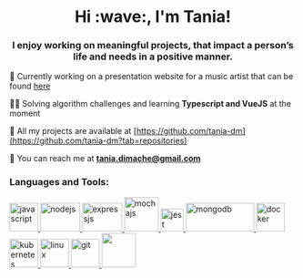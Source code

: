 <h1 align="center">Hi :wave:, I'm Tania!</h1>
<h3 align="center">I enjoy working on meaningful projects, that impact a person’s life and needs in a positive manner. </h3>

:rocket: Currently working on a presentation website for a music artist that can be found [here](https://github.com/tehciolo/fanestelaru)

👩‍💻 Solving algorithm challenges and learning **Typescript and VueJS** at the moment

:floppy_disk: All my projects are available at [https://github.com/tania-dm](https://github.com/tania-dm?tab=repositories)

:email: You can reach me at **tania.dimache@gmail.com**


<h3 align="left">Languages and Tools:</h3>

<p align="left"> 
  <a href="https://developer.mozilla.org/en-US/docs/Web/JavaScript" target="_blank"> <img src="https://upload.wikimedia.org/wikipedia/commons/6/6a/JavaScript-logo.png" alt="javascript" width="50" height="50"/> </a> 
  <a href="https://nodejs.org/en/" target="_blank"> <img src="https://cdn4.iconfinder.com/data/icons/logos-3/456/nodejs-new-pantone-black-512.png" alt="nodejs" width="70" height="50"/> </a> 
   <a href="https://expressjs.com/" target="_blank"> <img src="https://www.vectorlogo.zone/logos/expressjs/expressjs-ar21.svg" alt="expressjs" width="70" height="50"/> </a> 
   <a href="https://mochajs.org//" target="_blank"> <img src="https://avatars.githubusercontent.com/u/8770005?s=400&v=4" alt="mochajs" width="60" height="60"/> </a> 
  <a href="https://jestjs.io" target="_blank"> <img src="https://www.vectorlogo.zone/logos/jestjsio/jestjsio-icon.svg" alt="jest" width="40" height="40"/> </a> 
  <a href="https://www.mongodb.com/" target="_blank"> <img src="https://webassets.mongodb.com/_com_assets/cms/MongoDB_Logo_FullColorBlack_RGB-4td3yuxzjs.png" alt="mongodb" width="120" height="50"/> </a> 
  <a href="https://www.docker.com/" target="_blank"> <img src="https://cdn4.iconfinder.com/data/icons/logos-and-brands/512/97_Docker_logo_logos-512.png" alt="docker" width="50" height="50"/> </a> 
  <a href="https://kubernetes.io/" target="_blank"> <img src="https://appmasters.io/static/kubernetes-logo-ea798a7abf761b1b7b965a9f16eee1a6.png" alt="kubernetes" width="50" height="50"/> </a> 
  <a href="https://www.linux.org/" target="_blank"> <img src="https://i.pinimg.com/originals/c7/b8/11/c7b8113247fecd83bd9b5ed5bd3f34d5.png" alt="linux" width="50" height="50"/> </a> 
   <a href="https://git-scm.com/" target="_blank"> <img src="https://www.vectorlogo.zone/logos/git-scm/git-scm-icon.svg" alt="git" width="50" height="50"/> </a> 
   <a href="https://www.postman.com/" target="_blank"> <img src="https://iconape.com/wp-content/png_logo_vector/postman.png" width="60" height="60"/> </a> 
</p>






